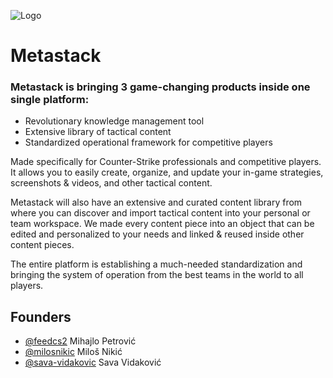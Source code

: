 ![Logo](https://i.imgur.com/pGSwqfd.png)

# Metastack

### Metastack is bringing 3 game-changing products inside one single platform:

- Revolutionary knowledge management tool
- Extensive library of tactical content
- Standardized operational framework for competitive players

Made specifically for Counter-Strike professionals and competitive players.
It allows you to easily create, organize, and update your in-game strategies,
screenshots & videos, and other tactical content.

Metastack will also have an extensive and curated content library from where
you can discover and import tactical content into your personal or team workspace.
We made every content piece into an object that can be edited and personalized
to your needs and linked & reused inside other content pieces.

The entire platform is establishing a much-needed standardization and
bringing the system of operation from the best teams in the world to all players.

## Founders

- [@feedcs2](https://twitter.com/feedcs2) Mihajlo Petrović
- [@milosnikic](https://www.github.com/milosnikic) Miloš Nikić
- [@sava-vidakovic](https://github.com/sava-vidakovic) Sava Vidaković
